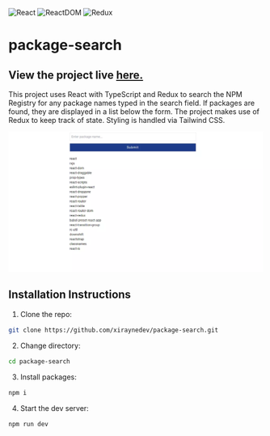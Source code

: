 ![React](https://img.shields.io/badge/React-18.2.0-blue)
![ReactDOM](https://img.shields.io/badge/ReactDOM-18.2.0-blue)
![Redux](https://img.shields.io/badge/Redux-4.1.2-red)

# package-search

## View the project live [here.](https://package-search.netlify.app/)

This project uses React with TypeScript and Redux to search the NPM Registry
for any package names typed in the search field. If packages are found, they are
displayed in a list below the form. The project makes use of Redux to keep
track of state. Styling is handled via Tailwind CSS.

![Project image](./package-search-large.webp)

## Installation Instructions

1. Clone the repo:

```sh
git clone https://github.com/xiraynedev/package-search.git
```

2. Change directory:

```sh
cd package-search
```

3. Install packages:

```sh
npm i
```

4. Start the dev server:

```sh
npm run dev
```

